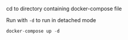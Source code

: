 
cd to directory containing docker-compose file

Run with `-d` to run in detached mode

```go
docker-compose up -d
```
